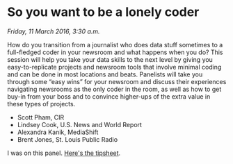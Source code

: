 # So you want to be a lonely coder

*Friday, 11 March 2016, 3:30 a.m.*

How do you transition from a journalist who does data stuff sometimes to a full-fledged coder in your newsroom and what happens when you do? This session will help you take your data skills to the next level by giving you easy-to-replicate projects and newsroom tools that involve minimal coding and can be done in most locations and beats. Panelists will take you through some “easy wins” for your newsroom and discuss their experiences navigating newsrooms as the only coder in the room, as well as how to get buy-in from your boss and to convince higher-ups of the extra value in these types of projects.


* Scott Pham, CIR
* Lindsey Cook, U.S. News and World Report
* Alexandra Kanik, MediaShift
* Brent Jones, St. Louis Public Radio

I was on this panel. [Here's the tipsheet](https://github.com/scottpham/NICAR16LCC).